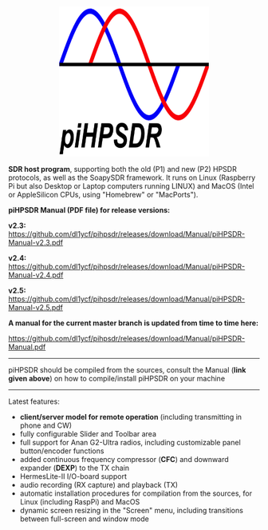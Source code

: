 <p align="center">
<img src="release/LatexManual/figures/piHPSDR_logo.png" width="300" height="300">
</p>

**SDR host program**,
supporting both the old (P1) and new (P2) HPSDR protocols, as well as the SoapySDR framework.
It runs on Linux (Raspberry Pi but also Desktop or Laptop computers running LINUX) and MacOS (Intel or AppleSilicon CPUs, using  "Homebrew" or "MacPorts").

**piHPSDR Manual (PDF file) for release versions:**

**v2.3:** https://github.com/dl1ycf/pihpsdr/releases/download/Manual/piHPSDR-Manual-v2.3.pdf

**v2.4:** https://github.com/dl1ycf/pihpsdr/releases/download/Manual/piHPSDR-Manual-v2.4.pdf

**v2.5:** https://github.com/dl1ycf/pihpsdr/releases/download/Manual/piHPSDR-Manual-v2.5.pdf

**A manual for the current master branch is updated from time to time here:**

https://github.com/dl1ycf/pihpsdr/releases/download/Manual/piHPSDR-Manual.pdf

***
piHPSDR should be compiled from the sources, consult the Manual (**link given above**) on how to compile/install piHPSDR on your machine
***

Latest features:

- **client/server model for remote operation** (including transmitting in phone and CW)
- fully configurable Slider and Toolbar area
- full support for Anan G2-Ultra radios, including customizable panel button/encoder functions
- added continuous frequency compressor (**CFC**) and downward expander (**DEXP**) to the TX chain
- HermesLite-II I/O-board support
- audio recording (RX capture) and playback (TX)
- automatic installation procedures for compilation from the sources, for Linux (including RaspPi) and MacOS
- dynamic screen resizing in the "Screen" menu, including transitions
  between full-screen and window mode



